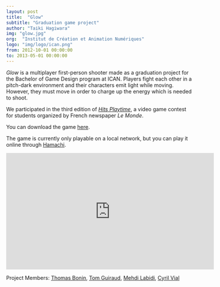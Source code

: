 ```yaml
---
layout: post
title:  "Glow"
subtitle: "Graduation game project"
author: "Taiki Hagiwara"
img: "glow.jpg"
org:  "Institut de Création et Animation Numériques"
logo: "img/logo/ican.png"
from: 2012-10-01 00:00:00
to: 2013-05-01 00:00:00
---
```


*Glow* is a multiplayer first-person shooter made as a graduation project for the Bachelor of Game Design program at ICAN. Players fight each other in a pitch-dark environment and their characters emit light while moving. However, they must move in order to charge up the energy which is needed to shoot.

We participated in the third edition of *[Hits Playtime](http://www.lemonde.fr/hits-playtime/)*, a video game contest for students organized by French newspaper *Le Monde*.

You can download the game [here](downloads/GLOW.zip).

The game is currently only playable on a local network, but you can play it online through [Hamachi](https://secure.logmein.com/products/hamachi/).

<iframe width="560" height="315" src="https://www.youtube.com/embed/a5OQ6xrzDYs" frameborder="0" allowfullscreen></iframe>

Project Members: [Thomas Bonin](http://tombbonin.com/), [Tom Guiraud](http://tomguiraud.com/), [Mehdi Labidi](http://cerealforever.deviantart.com/), [Cyril Vial](http://cyrilvial.com/)
